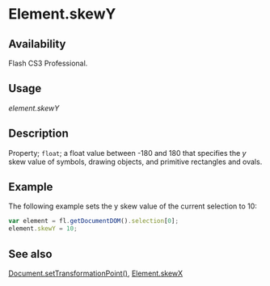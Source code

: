 # Element.skewY

## Availability

Flash CS3 Professional.

## Usage

*element.skewY*

## Description

Property; `float`; a float value between -180 and 180 that specifies the *y* skew value of symbols, drawing objects, and primitive rectangles and ovals.

## Example

The following example sets the y skew value of the current selection to 10:

```javascript
var element = fl.getDocumentDOM().selection[0]; 
element.skewY = 10;
```

## See also

[Document.setTransformationPoint()](../Document_object/Document9939.md), [Element.skewX](../Element_object/Element20.md)
